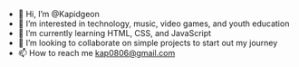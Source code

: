 - 👋 Hi, I’m @Kapidgeon
- 👀 I’m interested in technology, music, video games, and youth education
- 🌱 I’m currently learning HTML, CSS, and JavaScript
- 💞️ I’m looking to collaborate on simple projects to start out my journey
- 📫 How to reach me kap0806@gmail.com

<!---
Kapidgeon/Kapidgeon is a ✨ special ✨ repository because its `README.md` (this file) appears on your GitHub profile.
You can click the Preview link to take a look at your changes.
--->
